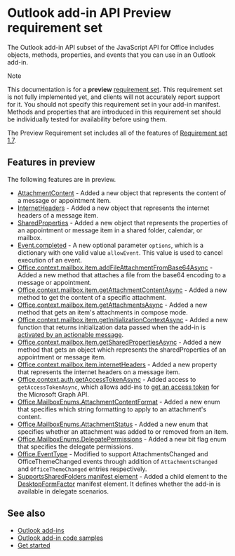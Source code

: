 # Outlook add-in API Preview requirement set

The Outlook add-in API subset of the JavaScript API for Office includes objects, methods, properties, and events that you can use in an Outlook add-in.

> [!NOTE]
> This documentation is for a **preview** [requirement set](/office/dev/add-ins/reference/requirement-sets/outlook-api-requirement-sets). This requirement set is not fully implemented yet, and clients will not accurately report support for it. You should not specify this requirement set in your add-in manifest. Methods and properties that are introduced in this requirement set should be individually tested for availability before using them.

The Preview Requirement set includes all of the features of [Requirement set 1.7](../requirement-set-1.7/outlook-requirement-set-1.7.md).

## Features in preview

The following features are in preview.

- [AttachmentContent](/javascript/api/outlook/office.attachmentcontent) - Added a new object that represents the content of a message or appointment item.
- [InternetHeaders](/javascript/api/outlook/office.internetheaders) - Added a new object that represents the internet headers of a message item.
- [SharedProperties](/javascript/api/outlook/office.sharedproperties) - Added a new object that represents the properties of an appointment or message item in a shared folder, calendar, or mailbox.
- [Event.completed](/javascript/api/office/office.addincommands.event#completed-options-) - A new optional parameter `options`, which is a dictionary with one valid value `allowEvent`. This value is used to cancel execution of an event.
- [Office.context.mailbox.item.addFileAttachmentFromBase64Async](office.context.mailbox.item.md#addfileattachmentfrombase64asyncbase64file-attachmentname-options-callback) - Added a new method that attaches a file from the base64 encoding to a message or appointment.
- [Office.context.mailbox.item.getAttachmentContentAsync](office.context.mailbox.item.md#getattachmentcontentasyncattachmentid-options-callback--attachmentcontentjavascriptapioutlookofficeattachmentcontent) - Added a new method to get the content of a specific attachment.
- [Office.context.mailbox.item.getAttachmentsAsync](office.context.mailbox.item.md#getattachmentsasyncoptions-callback--arrayattachmentdetailsjavascriptapioutlookofficeattachmentdetails) - Added a new method that gets an item's attachments in compose mode.
- [Office.context.mailbox.item.getInitializationContextAsync](office.context.mailbox.item.md#getinitializationcontextasyncoptions-callback) - Added a new function that returns initialization data passed when the add-in is [activated by an actionable message](https://docs.microsoft.com/outlook/actionable-messages/invoke-add-in-from-actionable-message).
- [Office.context.mailbox.item.getSharedPropertiesAsync](office.context.mailbox.item.md#getsharedpropertiesasyncoptions-callback) - Added a new method that gets an object which represents the sharedProperties of an appointment or message item.
- [Office.context.mailbox.item.internetHeaders](office.context.mailbox.item.md#internetheaders-internetheadersjavascriptapioutlookofficeinternetheaders) - Added a new property that represents the internet headers on a message item.
- [Office.context.auth.getAccessTokenAsync](https://docs.microsoft.com/office/dev/add-ins/develop/sso-in-office-add-ins#sso-api-reference) - Added access to `getAccessTokenAsync`, which allows add-ins to [get an access token](https://docs.microsoft.com/outlook/add-ins/authenticate-a-user-with-an-sso-token) for the Microsoft Graph API.
- [Office.MailboxEnums.AttachmentContentFormat](/javascript/api/outlook/office.mailboxenums.attachmentcontentformat) - Added a new enum that specifies which string formatting to apply to an attachment's content.
- [Office.MailboxEnums.AttachmentStatus](/javascript/api/outlook/office.mailboxenums.attachmentstatus) - Added a new enum that specifies whether an attachment was added to or removed from an item.
- [Office.MailboxEnums.DelegatePermissions](/javascript/api/outlook/office.mailboxenums.delegatepermissions) - Added a new bit flag enum that specifies the delegate permissions.
- [Office.EventType](/javascript/api/office/office.eventtype) - Modified to support AttachmentsChanged and OfficeThemeChanged events through addition of `AttachmentsChanged` and `OfficeThemeChanged` entries respectively.
- [SupportsSharedFolders manifest element](../../manifest/supportssharedfolders.md) - Added a child element to the [DesktopFormFactor](../../manifest/desktopformfactor.md) manifest element. It defines whether the add-in is available in delegate scenarios.

## See also

- [Outlook add-ins](https://docs.microsoft.com/outlook/add-ins/)
- [Outlook add-in code samples](https://developer.microsoft.com/outlook/gallery/?filterBy=Outlook,Samples,Add-ins)
- [Get started](https://docs.microsoft.com/outlook/add-ins/quick-start)